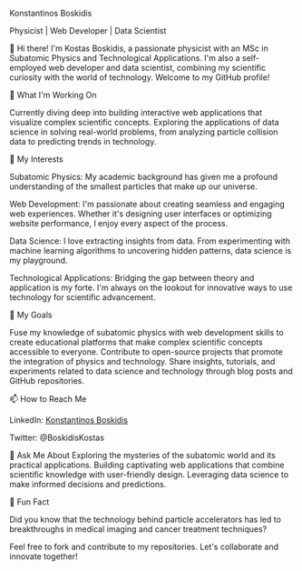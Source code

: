 Konstantinos Boskidis 

Physicist | Web Developer | Data Scientist

👋 Hi there! I'm Kostas Boskidis, a passionate physicist with an MSc in Subatomic Physics and Technological Applications. I'm also a self-employed web developer and data scientist, combining my scientific curiosity with the world of technology. Welcome to my GitHub profile!

🔭 What I'm Working On

Currently diving deep into building interactive web applications that visualize complex scientific concepts.
Exploring the applications of data science in solving real-world problems, from analyzing particle collision data to predicting trends in technology.

🌱 My Interests

Subatomic Physics: My academic background has given me a profound understanding of the smallest particles that make up our universe.

Web Development: I'm passionate about creating seamless and engaging web experiences. Whether it's designing user interfaces or optimizing website performance, I enjoy every aspect of the process.

Data Science: I love extracting insights from data. From experimenting with machine learning algorithms to uncovering hidden patterns, data science is my playground.

Technological Applications: Bridging the gap between theory and application is my forte. I'm always on the lookout for innovative ways to use technology for scientific advancement.

🚀 My Goals

Fuse my knowledge of subatomic physics with web development skills to create educational platforms that make complex scientific concepts accessible to everyone.
Contribute to open-source projects that promote the integration of physics and technology.
Share insights, tutorials, and experiments related to data science and technology through blog posts and GitHub repositories.

📫 How to Reach Me

LinkedIn: [Konstantinos Boskidis](https://www.linkedin.com/in/konstantinosboskidis/)

Twitter: @BoskidisKostas

💬 Ask Me About
Exploring the mysteries of the subatomic world and its practical applications.
Building captivating web applications that combine scientific knowledge with user-friendly design.
Leveraging data science to make informed decisions and predictions.


🧪 Fun Fact

Did you know that the technology behind particle accelerators has led to breakthroughs in medical imaging and cancer treatment techniques?

Feel free to fork and contribute to my repositories. Let's collaborate and innovate together!



<!---
boskidisdevelopment/boskidisdevelopment is a ✨ special ✨ repository because its `README.md` (this file) appears on your GitHub profile.
You can click the Preview link to take a look at your changes.
--->
